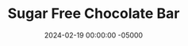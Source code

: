 ---
layout: post
title: "Sugar Free Chocolate Bar"
date:   2024-02-19 00:00:00 -05000
categories: 
- Recipes
- Healthier Dessert
permalink: /recipes/chocolate-bar
image: /assets/Food/Healthier Dessert/Choc Bar/choc-bar-cover.jpg
ing: choc-ing
facts: choc-facts
Prep: 5
Rest: 
Cook: 
Source1: https://healthyrecipesblogs.com/homemade-chocolate/#recipe
Source2: 
Description: When recipes call for melted chocolate or chocolate chips, I typically make some variation of this recipe. Sure, you could just melt an unsweetened bar of chocolate with your desired sweetener, but this is just as much effort and cheaper too. Mix in some chopped nuts too if you want to spice it up!
Instructions: 
- Prepare a bread pan or tupperware with parchment paper. Set aide<br><br>

- In a glass bowl, add the coconut oil and microwave for about 1 minute, until fully melted<br><br>

- You can either sweeten your chocolat bar, or choose to leave it unsweetened.  I prefer the latter, but if you want it sweeter, I'd recommend either 1/2 tsp (2.5 g) liquid monk fruit or stevia, or 1 tbsp (20 g) honey or maple syrup<br><br>

- Add cocoa powder, salt, vanilla, and (optional) sweetener. Stir until smooth<br><br>
- <center><img src="/assets/Food/Healthier Dessert/Choc Bar/choc-bar-3.jpg" alt="" class="instruction-image"></center><br>

- Pour into pan. Top with any mix ins (such as chopped nuts, 1/4 cup, 30 g) if desired. Chill in the fridge for about an hour.  Cut and store in the fridge
---